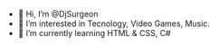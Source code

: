 - 👋 Hi, I’m @DjSurgeon
- 👀 I’m interested in Tecnology, Video Games, Music.
- 🌱 I’m currently learning HTML & CSS, C#

<!---
DjSurgeon/DjSurgeon is a ✨ special ✨ repository because its `README.md` (this file) appears on your GitHub profile.
You can click the Preview link to take a look at your changes.
--->

